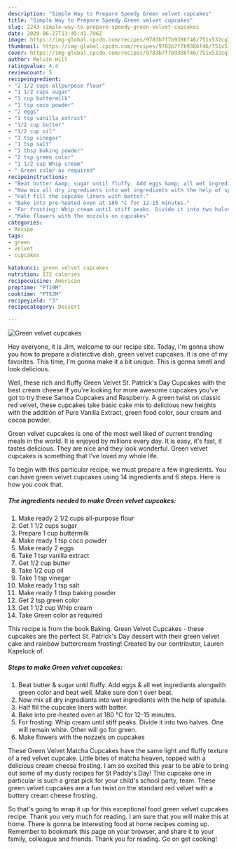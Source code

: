 ```yaml
---
description: "Simple Way to Prepare Speedy Green velvet cupcakes"
title: "Simple Way to Prepare Speedy Green velvet cupcakes"
slug: 2243-simple-way-to-prepare-speedy-green-velvet-cupcakes
date: 2020-06-27T13:45:41.796Z
image: https://img-global.cpcdn.com/recipes/9783b7f7b9386f46/751x532cq70/green-velvet-cupcakes-recipe-main-photo.jpg
thumbnail: https://img-global.cpcdn.com/recipes/9783b7f7b9386f46/751x532cq70/green-velvet-cupcakes-recipe-main-photo.jpg
cover: https://img-global.cpcdn.com/recipes/9783b7f7b9386f46/751x532cq70/green-velvet-cupcakes-recipe-main-photo.jpg
author: Melvin Hill
ratingvalue: 4.4
reviewcount: 5
recipeingredient:
- "2 1/2 cups allpurpose flour"
- "1 1/2 cups sugar"
- "1 cup buttermilk"
- "1 tsp coco powder"
- "2 eggs"
- "1 tsp vanilla extract"
- "1/2 cup butter"
- "1/2 cup oil"
- "1 tsp vinegar"
- "1 tsp salt"
- "1 tbsp baking powder"
- "2 tsp green color"
- "1 1/2 cup Whip cream"
- " Green color as required"
recipeinstructions:
- "Beat butter &amp; sugar until fluffy. Add eggs &amp; all wet ingrediants alongwith green color and beat well. Make sure don&#39;t over beat."
- "Now mix all dry ingrediants into wet ingrediants with the help of spatula."
- "Half fill the cupcake liners with batter."
- "Bake into pre-heated oven at 180 °C for 12-15 minutes."
- "For frosting: Whip cream until stiff peaks. Divide it into two halves. One will remain white. Other will go for green."
- "Make flowers with the nozzels on cupcakes"
categories:
- Recipe
tags:
- green
- velvet
- cupcakes

katakunci: green velvet cupcakes 
nutrition: 172 calories
recipecuisine: American
preptime: "PT19M"
cooktime: "PT52M"
recipeyield: "3"
recipecategory: Dessert

---
```



![Green velvet cupcakes](https://img-global.cpcdn.com/recipes/9783b7f7b9386f46/751x532cq70/green-velvet-cupcakes-recipe-main-photo.jpg)

Hey everyone, it is Jim, welcome to our recipe site. Today, I'm gonna show you how to prepare a distinctive dish, green velvet cupcakes. It is one of my favorites. This time, I'm gonna make it a bit unique. This is gonna smell and look delicious.

Well, these rich and fluffy Green Velvet St. Patrick&#39;s Day Cupcakes with the best cream cheese If you&#39;re looking for more awesome cupcakes you&#39;ve got to try these Samoa Cupcakes and Raspberry. A green twist on classic red velvet, these cupcakes take basic cake mix to delicious new heights with the addition of Pure Vanilla Extract, green food color, sour cream and cocoa powder.

Green velvet cupcakes is one of the most well liked of current trending meals in the world. It is enjoyed by millions every day. It is easy, it's fast, it tastes delicious. They are nice and they look wonderful. Green velvet cupcakes is something that I've loved my whole life.


To begin with this particular recipe, we must prepare a few ingredients. You can have green velvet cupcakes using 14 ingredients and 6 steps. Here is how you cook that.

<!--inarticleads1-->

##### The ingredients needed to make Green velvet cupcakes:

1. Make ready 2 1/2 cups all-purpose flour
1. Get 1 1/2 cups sugar
1. Prepare 1 cup buttermilk
1. Make ready 1 tsp coco powder
1. Make ready 2 eggs
1. Take 1 tsp vanilla extract
1. Get 1/2 cup butter
1. Take 1/2 cup oil
1. Take 1 tsp vinegar
1. Make ready 1 tsp salt
1. Make ready 1 tbsp baking powder
1. Get 2 tsp green color
1. Get 1 1/2 cup Whip cream
1. Take  Green color as required


This recipe is from the book Baking. Green Velvet Cupcakes - these cupcakes are the perfect St. Patrick&#39;s Day dessert with their green velvet cake and rainbow buttercream frosting! Created by our contributor, Lauren Kapeluck of. 

<!--inarticleads2-->

##### Steps to make Green velvet cupcakes:

1. Beat butter &amp; sugar until fluffy. Add eggs &amp; all wet ingrediants alongwith green color and beat well. Make sure don&#39;t over beat.
1. Now mix all dry ingrediants into wet ingrediants with the help of spatula.
1. Half fill the cupcake liners with batter.
1. Bake into pre-heated oven at 180 °C for 12-15 minutes.
1. For frosting: Whip cream until stiff peaks. Divide it into two halves. One will remain white. Other will go for green.
1. Make flowers with the nozzels on cupcakes


These Green Velvet Matcha Cupcakes have the same light and fluffy texture of a red velvet cupcake. Little bites of matcha heaven, topped with a delicious cream cheese frosting. I am so excited this year to be able to bring out some of my dusty recipes for St Paddy&#39;s Day! This cupcake one in particular is such a great pick for your child&#39;s school party, team. These green velvet cupcakes are a fun twist on the standard red velvet with a buttery cream cheese frosting. 

So that's going to wrap it up for this exceptional food green velvet cupcakes recipe. Thank you very much for reading. I am sure that you will make this at home. There is gonna be interesting food at home recipes coming up. Remember to bookmark this page on your browser, and share it to your family, colleague and friends. Thank you for reading. Go on get cooking!
